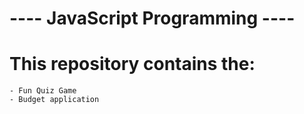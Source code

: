 #  ----  JavaScript Programming  ----
# This repository contains the:
	- Fun Quiz Game
	- Budget application

